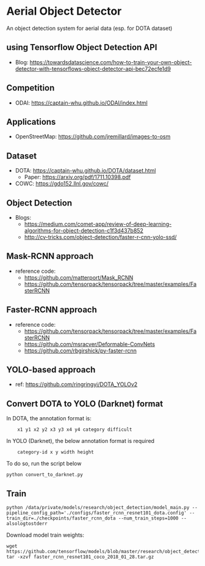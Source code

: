# Aerial Object Detector
An object detection system for aerial data (esp. for DOTA dataset)

## using Tensorflow Object Detection API
- Blog: https://towardsdatascience.com/how-to-train-your-own-object-detector-with-tensorflows-object-detector-api-bec72ecfe1d9

## Competition
- ODAI: https://captain-whu.github.io/ODAI/index.html

## Applications
- OpenStreetMap: https://github.com/jremillard/images-to-osm

## Dataset
- DOTA: https://captain-whu.github.io/DOTA/dataset.html
    - Paper: https://arxiv.org/pdf/1711.10398.pdf
- COWC: https://gdo152.llnl.gov/cowc/

## Object Detection
- Blogs: 
    - https://medium.com/comet-app/review-of-deep-learning-algorithms-for-object-detection-c1f3d437b852
    - http://cv-tricks.com/object-detection/faster-r-cnn-yolo-ssd/

## Mask-RCNN approach
- reference code:
    - https://github.com/matterport/Mask_RCNN
    - https://github.com/tensorpack/tensorpack/tree/master/examples/FasterRCNN

## Faster-RCNN approach
- reference code: 
    - https://github.com/tensorpack/tensorpack/tree/master/examples/FasterRCNN
    - https://github.com/msracver/Deformable-ConvNets
    - https://github.com/rbgirshick/py-faster-rcnn

## YOLO-based approach 
- ref: https://github.com/ringringyi/DOTA_YOLOv2

## Convert DOTA to YOLO (Darknet) format
In DOTA, the annotation format is:
```
    x1 y1 x2 y2 x3 y3 x4 y4 category difficult
```
In YOLO (Darknet), the below annotation format is required
```
    category-id x y width height
```

To do so, run the script below
```
python convert_to_darknet.py
```

## Train
```
python /data/private/models/research/object_detection/model_main.py --pipeline_config_path='./configs/faster_rcnn_resnet101_dota.config' --train_dir=./checkpoints/faster_rcnn_dota --num_train_steps=1000 --alsologtostderr
```
Download model train weights: 
```
wget https://github.com/tensorflow/models/blob/master/research/object_detection/g3doc/detection_model_zoo.md
tar -xzvf faster_rcnn_resnet101_coco_2018_01_28.tar.gz
```